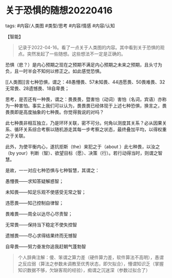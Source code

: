 


# 关于恐惧的随想20220416

tags: #内容/人类图 #类型/思考 #内容/情感 #内容/认知 

<category>【智能】</category>


> 记录于2022-04-16。看了一点关于人类图的内容。其中看到关于恐惧的观点。突然发起了一些随想。这些想法不一定是正确的。

恐惧（悲？）是内心预期之现在之预期不满足内心预期之未来之预期，且头寸为负，且一时半会不知何以修正之。如此感觉恐惧。

[[人类图]]言七种恐惧，谓之：48愚懵畏、57未知畏、44违愿畏、50畏难畏、32无常畏、28遗憾畏、18自卑畏；

思考，是否还有一种畏，谓之：畏畏畏，暨害怕（动词）害怕（名词，宾语）亦称为一种害怕。事实上我们可以认为，畏畏畏已经体现于上述七种恐惧，换言之，畏畏畏即是高度抽象的七种畏。你觉得我说的对吗？

此七种畏非相互独立，乃是环环关联，密不可分。何角以测度其关系？必从因果关系、循环关系综合考察以随机游走其每一步考察之状态，最终叠加平均，以得权重之于关联。

此外，为使平衡内心，遂抗拒斯（the）来犯之于（about ）此七种畏，以汝之（by your）判断（智）、欲望目标（愿）、决策（行）。若行动得当时，则谓之智慧。

是故，一一对应七种恐惧与七种智慧，其谓之：

愚懵畏——求知答疑解惑智；

未知畏——知足乐观不使感受无常之智；

违愿畏——知己控制自律智；

畏难畏——周全以达尽心尽责智；

无常畏——保持当下稳定不使失控智

遗憾畏——尽心求得结果终而无憾智

自卑畏——努力奋发你追我赶朝气蓬勃智

  

  

> 个人辞典注解：傻、笨谓之算力差（硬件算力差，软件算法不高明），愚谓之反应弱（算法之参数未调教至优秀状态，即欠拟合），懵谓知识乏（掌握知识数据不够，欠缺客观的经验），痴谓之沉迷深（参数过拟合了）




